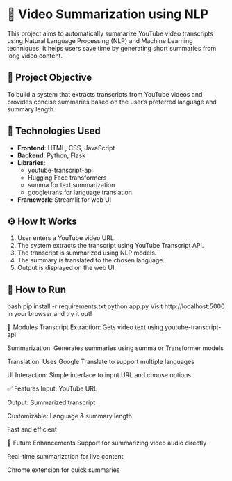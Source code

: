 # 🎥 Video Summarization using NLP

This project aims to automatically summarize YouTube video transcripts using Natural Language Processing (NLP) and Machine Learning techniques. It helps users save time by generating short summaries from long video content.

## 📌 Project Objective
To build a system that extracts transcripts from YouTube videos and provides concise summaries based on the user’s preferred language and summary length.

## 🔧 Technologies Used
- **Frontend**: HTML, CSS, JavaScript
- **Backend**: Python, Flask
- **Libraries**: 
  - youtube-transcript-api
  - Hugging Face transformers
  - summa for text summarization
  - googletrans for language translation
- **Framework**: Streamlit for web UI

## ⚙️ How It Works
1. User enters a YouTube video URL.
2. The system extracts the transcript using YouTube Transcript API.
3. The transcript is summarized using NLP models.
4. The summary is translated to the chosen language.
5. Output is displayed on the web UI.

## 🚀 How to Run
bash
pip install -r requirements.txt
python app.py
Visit http://localhost:5000 in your browser and try it out!

📂 Modules
Transcript Extraction: Gets video text using youtube-transcript-api

Summarization: Generates summaries using summa or Transformer models

Translation: Uses Google Translate to support multiple languages

UI Interaction: Simple interface to input URL and choose options

✅ Features
Input: YouTube URL

Output: Summarized transcript

Customizable: Language & summary length

Fast and efficient


📜 Future Enhancements
Support for summarizing video audio directly

Real-time summarization for live content

Chrome extension for quick summaries


